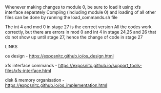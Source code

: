 Whenever making changes to module 0, be sure to load it using xfs interface separately
Compiing (including module 0) and loading of all other files can be done by running the load_commands.sh file

The int 4 and mod 0 in stage 27 is the correct version
All the codes work correctly, but there are errors in mod 0 and int 4 in stage 24,25 and 26 that do not show up until stage 27, hence the change of code in stage 27


LINKS

os design - https://exposnitc.github.io/os_design.html

xfs interface commands - https://exposnitc.github.io/support_tools-files/xfs-interface.html

disk & memory organisation - https://exposnitc.github.io/os_implementation.html
